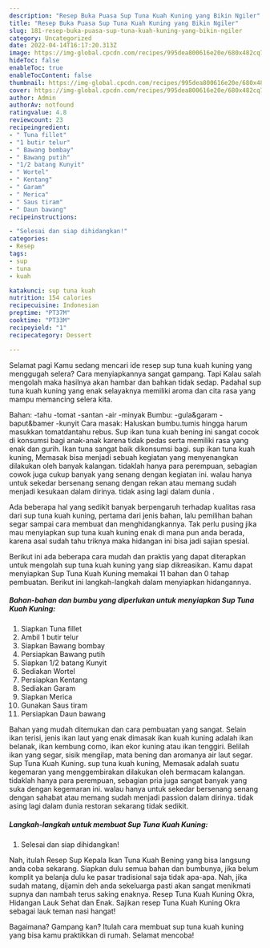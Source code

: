 ```yaml
---
description: "Resep Buka Puasa Sup Tuna Kuah Kuning yang Bikin Ngiler"
title: "Resep Buka Puasa Sup Tuna Kuah Kuning yang Bikin Ngiler"
slug: 181-resep-buka-puasa-sup-tuna-kuah-kuning-yang-bikin-ngiler
category: Uncategorized
date: 2022-04-14T16:17:20.313Z
image: https://img-global.cpcdn.com/recipes/995dea800616e20e/680x482cq70/sup-tuna-kuah-kuning-foto-resep-utama.jpg
hideToc: false
enableToc: true
enableTocContent: false
thumbnail: https://img-global.cpcdn.com/recipes/995dea800616e20e/680x482cq70/sup-tuna-kuah-kuning-foto-resep-utama.jpg
cover: https://img-global.cpcdn.com/recipes/995dea800616e20e/680x482cq70/sup-tuna-kuah-kuning-foto-resep-utama.jpg
author: Admin
authorAv: notfound
ratingvalue: 4.8
reviewcount: 23
recipeingredient:
- " Tuna fillet"
- "1 butir telur"
- " Bawang bombay"
- " Bawang putih"
- "1/2 batang Kunyit"
- " Wortel"
- " Kentang"
- " Garam"
- " Merica"
- " Saus tiram"
- " Daun bawang"
recipeinstructions:

- "Selesai dan siap dihidangkan!"
categories:
- Resep
tags:
- sup
- tuna
- kuah

katakunci: sup tuna kuah 
nutrition: 154 calories
recipecuisine: Indonesian
preptime: "PT37M"
cooktime: "PT33M"
recipeyield: "1"
recipecategory: Dessert

---
```



Selamat pagi Kamu sedang mencari ide resep sup tuna kuah kuning yang menggugah selera? Cara menyiapkannya sangat gampang. Tapi Kalau salah mengolah maka hasilnya akan hambar dan bahkan tidak sedap. Padahal sup tuna kuah kuning yang enak selayaknya memiliki aroma dan cita rasa yang mampu memancing selera kita.


Bahan: -tahu -tomat -santan -air -minyak Bumbu: -gula&amp;garam -baput&amp;bamer -kunyit Cara masak: Haluskan bumbu.tumis hingga harum masukkan tomatdantahu rebus. Sup ikan tuna kuah bening ini sangat cocok di konsumsi bagi anak-anak karena tidak pedas serta memiliki rasa yang enak dan gurih. Ikan tuna sangat baik dikonsumsi bagi. sup ikan tuna kuah kuning, Memasak bisa menjadi sebuah kegiatan yang menyenangkan dilakukan oleh banyak kalangan. tidaklah hanya para perempuan, sebagian cowok juga cukup banyak yang senang dengan kegiatan ini. walau hanya untuk sekedar bersenang senang dengan rekan atau memang sudah menjadi kesukaan dalam dirinya. tidak asing lagi dalam dunia .

Ada beberapa hal yang sedikit banyak berpengaruh terhadap kualitas rasa dari sup tuna kuah kuning, pertama dari jenis bahan, lalu pemilihan bahan segar sampai cara membuat dan menghidangkannya. Tak perlu pusing jika mau menyiapkan sup tuna kuah kuning enak di mana pun anda berada, karena asal sudah tahu triknya maka hidangan ini bisa jadi sajian spesial.


Berikut ini ada beberapa cara mudah dan praktis yang dapat diterapkan untuk mengolah sup tuna kuah kuning yang siap dikreasikan. Kamu dapat menyiapkan Sup Tuna Kuah Kuning memakai 11 bahan dan 0 tahap pembuatan. Berikut ini langkah-langkah dalam menyiapkan hidangannya.

<!--inarticleads1-->

##### Bahan-bahan dan bumbu yang diperlukan untuk menyiapkan Sup Tuna Kuah Kuning:

1. Siapkan  Tuna fillet
1. Ambil 1 butir telur
1. Siapkan  Bawang bombay
1. Persiapkan  Bawang putih
1. Siapkan 1/2 batang Kunyit
1. Sediakan  Wortel
1. Persiapkan  Kentang
1. Sediakan  Garam
1. Siapkan  Merica
1. Gunakan  Saus tiram
1. Persiapkan  Daun bawang


Bahan yang mudah ditemukan dan cara pembuatan yang sangat. Selain ikan terisi, jenis ikan laut yang enak dimasak ikan kuah kuning adalah ikan belanak, ikan kembung como, ikan ekor kuning atau ikan tenggiri. Belilah ikan yang segar, sisik mengilap, mata bening dan aromanya air laut segar. Sup Tuna Kuah Kuning. sup tuna kuah kuning, Memasak adalah suatu kegemaran yang menggembirakan dilakukan oleh bermacam kalangan. tidaklah hanya para perempuan, sebagian pria juga sangat banyak yang suka dengan kegemaran ini. walau hanya untuk sekedar bersenang senang dengan sahabat atau memang sudah menjadi passion dalam dirinya. tidak asing lagi dalam dunia restoran sekarang tidak sedikit. 

<!--inarticleads2-->

##### Langkah-langkah untuk membuat Sup Tuna Kuah Kuning:


1. Selesai dan siap dihidangkan!

Nah, itulah Resep Sup Kepala Ikan Tuna Kuah Bening yang bisa langsung anda coba sekarang. Siapkan dulu semua bahan dan bumbunya, jika belum komplit ya belanja dulu ke pasar tradisional saja tidak apa-apa. Nah, jika sudah matang, dijamin deh anda sekeluarga pasti akan sangat menikmati supnya dan nambah terus saking enaknya. Resep Tuna Kuah Kuning Okra, Hidangan Lauk Sehat dan Enak. Sajikan resep Tuna Kuah Kuning Okra sebagai lauk teman nasi hangat! 

Bagaimana? Gampang kan? Itulah cara membuat sup tuna kuah kuning yang bisa kamu praktikkan di rumah. Selamat mencoba!

